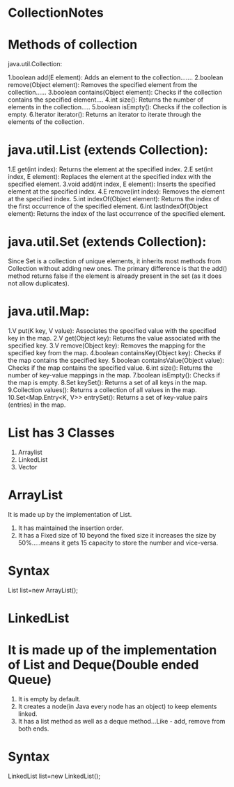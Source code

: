 # CollectionNotes
Methods of collection
=====================
java.util.Collection:

1.boolean add(E element): Adds an element to the collection.......
2.boolean remove(Object element): Removes the specified element from the collection......
3.boolean contains(Object element): Checks if the collection contains the specified element....
4.int size(): Returns the number of elements in the collection.....
5.boolean isEmpty(): Checks if the collection is empty.
6.Iterator<E> iterator(): Returns an iterator to iterate through the elements of the collection.

java.util.List (extends Collection):
===================================

1.E get(int index): Returns the element at the specified index.
2.E set(int index, E element): Replaces the element at the specified index with the specified element.
3.void add(int index, E element): Inserts the specified element at the specified index.
4.E remove(int index): Removes the element at the specified index.
5.int indexOf(Object element): Returns the index of the first occurrence of the specified element.
6.int lastIndexOf(Object element): Returns the index of the last occurrence of the specified element.

java.util.Set (extends Collection):
==================================

Since Set is a collection of unique elements, it inherits most methods from Collection without adding new ones. The primary difference is that the add() method returns false if the element is already present in the set (as it does not allow duplicates).

java.util.Map:
==============

1.V put(K key, V value): Associates the specified value with the specified key in the map.
2.V get(Object key): Returns the value associated with the specified key.
3.V remove(Object key): Removes the mapping for the specified key from the map.
4.boolean containsKey(Object key): Checks if the map contains the specified key.
5.boolean containsValue(Object value): Checks if the map contains the specified value.
6.int size(): Returns the number of key-value mappings in the map.
7.boolean isEmpty(): Checks if the map is empty.
8.Set<K> keySet(): Returns a set of all keys in the map.
9.Collection<V> values(): Returns a collection of all values in the map.
10.Set<Map.Entry<K, V>> entrySet(): Returns a set of key-value pairs (entries) in the map.


List has 3 Classes
==================
1) Arraylist
2) LinkedList
3) Vector

ArrayList
=========
It is made up by the implementation of List.
1) It has maintained the insertion order.
2) It has a Fixed size of 10 beyond the fixed size it increases the size by 50%.....means it gets 15 capacity to store the number and vice-versa.

 Syntax
 ======
 List<String> list=new ArrayList<String>();
 
LinkedList
==========
It is made up of the implementation of List and Deque(Double ended Queue)
====================================================================

1) It is empty by default.
2) It creates a node(in Java every node has an object) to keep elements linked.
3) It has a list method as well as a deque method...Like - add, remove from both ends.

Syntax
======
LinkedList<String> list=new LinkedList<String>();
